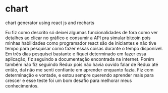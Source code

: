 # chart
chart generator using react js and recharts

Eu fiz como descrito só deixei algumas funcionalidades de fora como ver detalhes ao clicar no gráfico e consumir a API pra simular bitcoin pois minhas habilidades como programador react são de iniciantes e não tive tempo para pesquisar como fazer essas coisas durante o tempo disponível. Em três dias pesquisei bastante e fiquei determinado em fazer essa aplicação, fiz seguindo a documentação encontrada na internet. Porém também não fiz seguindo Redux pois não havia ouvido falar de Redux até então, daí não me senti confiante em aprender enquanto fazia. Fiz com determinação e vontade, e estou sempre querendo aprender mais para crescer e esse teste foi um bom desafio para melhorar meus conhecimentos.
